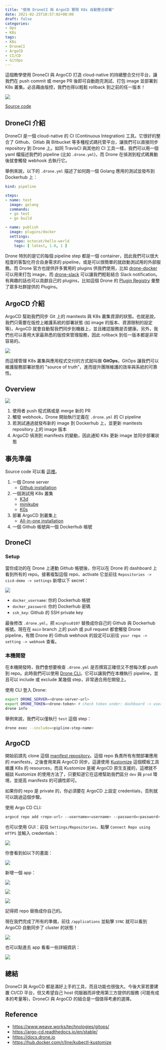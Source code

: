 ```yaml
---
title: "使用 DroneCI 與 ArgoCD 實現 K8s 自動整合部署"
date: 2021-02-25T10:57:02+08:00
draft: false
categories:
- Ops
- K8s
tags:
- K8s
- DroneCI
- ArgoCD
- CI/CD
- GitOps
---
```


這個教學使用 DroneCI 與 ArgoCD 打造 cloud-native 的持續整合交付平台，讓我們在 push commit 或 merge PR 後即可自動跑完測試、打包 image 並部署到 K8s 叢集。必且藉由版控，我們也得以輕鬆 rollback 到之前的任一版本！

![](https://i.imgur.com/FygPEyK.png)
<!--more-->
[Source code](https://github.com/minghsu0107/cicd-demo)
## DroneCI 介紹
DroneCI 是一個 cloud-native 的 CI (Continuous Integration) 工具。它很好的整合了 Github、Gitlab 與 Bitbucket 等多種程式碼托管平台，讓我們可以直接同步 repository 到 Drone 上。如同 TravisCI 與其他的 CI 工具一樣，我們可以用一個 yaml 檔描述我們的 pipeline (比如 `.drone.yml`)，而 Drone 在偵測到程式碼異動後就會觸發 webhook 去執行它。

舉例來說，以下的 `.drone.yml` 描述了如何跑一個 Golang 應用的測試並發布到 Dockerhub 上：
```yaml
kind: pipeline

steps:
- name: test
  image: golang
  commands:
  - go test
  - go build

- name: publish
  image: plugins/docker
  settings:
    repo: octocat/hello-world
    tags: [ latest, 1.0, 1 ]
```

Drone 特別的是它的每個 pipeline step 都是一個 container，因此我們可以很大程度的客製化符合自身需求的 pipeline，或是可以很簡單的就啟動測試用的外部服務。而 Drone 官方也提供許多實用的 plugins 供我們使用，比如 [drone-docker](http://plugins.drone.io/drone-plugins/drone-docker/) 可以用來打包 image，而 [drone-slack](http://plugins.drone.io/drone-plugins/drone-slack/) 可以讓我們輕鬆結合 Slack notification。有興趣的話也可以貢獻自己的 plugins，比如這個 Drone 的 [Plugin Registry](http://plugins.drone.io) 彙整了眾多社群提供的 Plugins。
## ArgoCD 介紹
ArgoCD 幫助我們同步 Git 上的 manitests 與 K8s 叢集資源的狀態。也就是說，我們只需要在版控上維護系統的部署狀態 (如 image 的版本、資源限制的設定等)，ArgoCD 就會自動幫我們同步到機器上，並且確認服務是否健康。另外，我們也可以善用大家最熟悉的版控來管理服務，因此 rollback 到任一版本都是非常容易的。

![](https://argoproj.github.io/argo-cd/assets/argocd-ui.gif)

而這樣管理 K8s 叢集與應用程式交付的方式就叫做 **GitOps**。GitOps 讓我們可以維護服務部署狀態的 "source of truth"，進而提升團隊維護的效率與系統的可靠性。
## Overview
![](https://i.imgur.com/FygPEyK.png)

1. 使用者 push 程式碼或是 merge 新的 PR
2. 觸發 webhook，Drone 開始執行定義在 `.drone.yml` 的 CI pipeline
3. 若測試通過就發布新的 image 到 Dockerhub 上，並更新 manitests repository 上的 image 版本
4. ArgoCD 偵測到 manifests 的變動，因此通知 K8s 更新 image 並同步部署狀態
## 事先準備
Source code 可以看 [這裡](https://github.com/minghsu0107/cicd-demo)。

1. 一個 Drone server
    - [Github installation](https://docs.drone.io/server/provider/github/)
2. 一個測試用 K8s 叢集
    - [K3d](https://k3d.io)
    - [minikube](https://minikube.sigs.k8s.io/docs/start/)
    - [K0s](https://github.com/k0sproject/k0s)
3. 部署 ArgoCD 到叢集上
    - [All-in-one installation](https://argo-cd.readthedocs.io/en/stable/getting_started/#1-install-argo-cd)
4. 一個 Github 帳號與一個 Dockerhub 帳號

## DroneCI
### Setup
當你成功的在 Drone 上連動 Github 帳號後，你可以在 Drone 的 dashboard 上看到所有的 repo。接著複製這個 repo、activate 它並前往 `Repositories -> cicd-demo -> settings` 新增以下 secret：

![](https://i.imgur.com/pkxf7xI.png)

- `docker_username`: 你的 Dockerhub 帳號
- `docker_password`: 你的 Dockerhub 密碼
- `ssh_key`: Github 的 SSH private key


最後修改 `.drone.yml`，把 `minghsu0107` 替換成你自己的 Github 與 Dockerhub 帳號。現在在 `main` branch 上的 push 或 pull request 都會觸發 Drone pipeline，有關 Drone 的 Github webhook 的設定可以前往  `your repo -> setting -> webhook` 查看。
### 本機開發
在本機開發時，我們會想要檢查 `.drone.yml` 是否撰寫正確但又不想每次都 push 到 repo。此時我們可以使用 [Drone CLI](https://docs.drone.io/cli/install/)。它可以讓我們在本機執行 pipeline，並且可以 include 或 exclude 某幾個 step，非常適合用在開發上。

使用 CLI 登入 Drone:
```bash
export DRONE_SERVER=<drone-server-url>
export DRONE_TOKEN=<drone-token> # check token under: dashboard -> user setting
drone info
```
舉例來說，我們可以僅執行 `test` 這個 step：
```bash
drone exec --include=<pipline-step-name>
```
## ArgoCD
開始前請先 clone 這個 [manifest repository](https://github.com/minghsu0107/cicd-demo-manifests)。這個 repo 負責所有有關部署應用的 manifests，之後會用來與 ArgoCD 同步。這邊使用 [Kustomize](https://github.com/kubernetes-sigs/kustomize) 這個模板工具維護 K8s 的 resources，而且 Kustomize 是被 ArgoCD 原生支援的，這裡就不細談 Kustomize 的使用方法了，只要知道它在這裡幫助我們區分 `dev` 與 `prod` 環境，並提高 manifests 的可讀性即可。


如果你的 repo 是 private 的，你必須要在 ArgoCD 上設定 credentials，否則就可以跳過這個步驟。

使用 Argo CD CLI:
```bash
argocd repo add <repo-url> --username=<username> --password=<password>
```
也可以使用 GUI：前往 `Settings/Repositories`、點擊 `Connect Repo using HTTPS` 並輸入 credentials：

![](https://i.imgur.com/UAyNkte.png)

你會看到如以下的畫面：

![](https://i.imgur.com/XaMezBA.png)

新增一個 app：

![](https://i.imgur.com/gOD9h1b.png)

![](https://i.imgur.com/8XlNtDL.png)

![](https://i.imgur.com/JK76lnT.png)

記得把 repo 替換成你自己的。

現在我們完成了所有的準備，前往 `/applications` 並點擊 `SYNC` 就可以看到 ArgoCD 自動同步了 cluster 的狀態！

![](https://i.imgur.com/RVH5QtL.png)

也可以點進去 app 看看一些詳細資訊：

![](https://i.imgur.com/pconXQR.png)
## 總結
DroneCI 與 ArgoCD 都是滿好上手的工具，而且功能也很強大。今後大家若要建置 CI/CD 平台，但又希望自己 host 伺服器而非使用第三方提供的服務 (可能有成本的考量等)，DroneCI 與 ArgoCD 的組合是一個值得考慮的選擇。
## Reference
- https://www.weave.works/technologies/gitops/
- https://argo-cd.readthedocs.io/en/stable/
- https://docs.drone.io
- https://hub.docker.com/r/line/kubectl-kustomize


